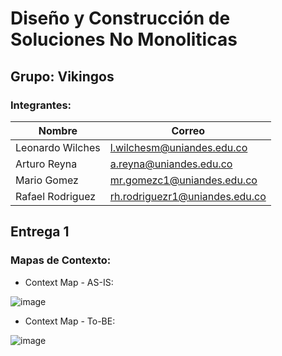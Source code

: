 # Diseño y Construcción de Soluciones No Monoliticas

## Grupo: Vikingos
### Integrantes:
| Nombre                        | Correo                                                            |
| ----------------------------- | ----------------------------------------------------------------- |
|Leonardo Wilches               |l.wilchesm@uniandes.edu.co                                         |
|Arturo Reyna                   |a.reyna@uniandes.edu.co                                            |
|Mario Gomez                    |mr.gomezc1@uniandes.edu.co                                         |
|Rafael Rodriguez                  |rh.rodriguezr1@uniandes.edu.co                                           |

## Entrega 1

### Mapas de Contexto:

- Context Map - AS-IS:

![image](https://github.com/areyna004/NoMonoliticas/assets/7703536/2ed9e0b1-6528-48dc-8579-83e8ba51b850)


- Context Map - To-BE:
  
![image](https://github.com/areyna004/NoMonoliticas/assets/7703536/6d6df85c-c3ff-45f8-8c3c-a898237d194f)

